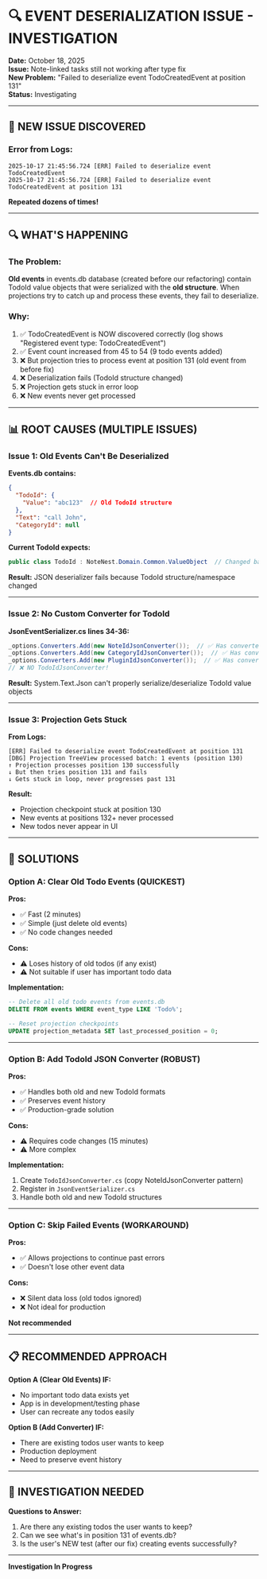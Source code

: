 # 🔍 EVENT DESERIALIZATION ISSUE - INVESTIGATION

**Date:** October 18, 2025  
**Issue:** Note-linked tasks still not working after type fix  
**New Problem:** "Failed to deserialize event TodoCreatedEvent at position 131"  
**Status:** Investigating

---

## 🚨 **NEW ISSUE DISCOVERED**

### **Error from Logs:**
```
2025-10-17 21:45:56.724 [ERR] Failed to deserialize event TodoCreatedEvent
2025-10-17 21:45:56.724 [ERR] Failed to deserialize event TodoCreatedEvent at position 131
```

**Repeated dozens of times!**

---

## 🔍 **WHAT'S HAPPENING**

### **The Problem:**

**Old events** in events.db database (created before our refactoring) contain TodoId value objects that were serialized with the **old structure**. When projections try to catch up and process these events, they fail to deserialize.

### **Why:**

1. ✅ TodoCreatedEvent is NOW discovered correctly (log shows "Registered event type: TodoCreatedEvent")
2. ✅ Event count increased from 45 to 54 (9 todo events added)
3. ❌ But projection tries to process event at position 131 (old event from before fix)
4. ❌ Deserialization fails (TodoId structure changed)
5. ❌ Projection gets stuck in error loop
6. ❌ New events never get processed

---

## 📊 **ROOT CAUSES (MULTIPLE ISSUES)**

### **Issue 1: Old Events Can't Be Deserialized**

**Events.db contains:**
```json
{
  "TodoId": {
    "Value": "abc123"  // Old TodoId structure
  },
  "Text": "call John",
  "CategoryId": null
}
```

**Current TodoId expects:**
```csharp
public class TodoId : NoteNest.Domain.Common.ValueObject  // Changed base class!
```

**Result:** JSON deserializer fails because TodoId structure/namespace changed

---

### **Issue 2: No Custom Converter for TodoId**

**JsonEventSerializer.cs lines 34-36:**
```csharp
_options.Converters.Add(new NoteIdJsonConverter());  // ✅ Has converter
_options.Converters.Add(new CategoryIdJsonConverter());  // ✅ Has converter
_options.Converters.Add(new PluginIdJsonConverter());  // ✅ Has converter
// ❌ NO TodoIdJsonConverter!
```

**Result:** System.Text.Json can't properly serialize/deserialize TodoId value objects

---

### **Issue 3: Projection Gets Stuck**

**From Logs:**
```
[ERR] Failed to deserialize event TodoCreatedEvent at position 131
[DBG] Projection TreeView processed batch: 1 events (position 130)
↑ Projection processes position 130 successfully
↓ But then tries position 131 and fails
↓ Gets stuck in loop, never progresses past 131
```

**Result:**
- Projection checkpoint stuck at position 130
- New events at positions 132+ never processed
- New todos never appear in UI

---

## 🔧 **SOLUTIONS**

### **Option A: Clear Old Todo Events (QUICKEST)**

**Pros:**
- ✅ Fast (2 minutes)
- ✅ Simple (just delete old events)
- ✅ No code changes needed

**Cons:**
- ⚠️ Loses history of old todos (if any exist)
- ⚠️ Not suitable if user has important todo data

**Implementation:**
```sql
-- Delete all old todo events from events.db
DELETE FROM events WHERE event_type LIKE 'Todo%';

-- Reset projection checkpoints
UPDATE projection_metadata SET last_processed_position = 0;
```

---

### **Option B: Add TodoId JSON Converter (ROBUST)**

**Pros:**
- ✅ Handles both old and new TodoId formats
- ✅ Preserves event history
- ✅ Production-grade solution

**Cons:**
- ⚠️ Requires code changes (15 minutes)
- ⚠️ More complex

**Implementation:**
1. Create `TodoIdJsonConverter.cs` (copy NoteIdJsonConverter pattern)
2. Register in `JsonEventSerializer.cs`
3. Handle both old and new TodoId structures

---

### **Option C: Skip Failed Events (WORKAROUND)**

**Pros:**
- ✅ Allows projections to continue past errors
- ✅ Doesn't lose other event data

**Cons:**
- ❌ Silent data loss (old todos ignored)
- ❌ Not ideal for production

**Not recommended**

---

## 📋 **RECOMMENDED APPROACH**

**Option A (Clear Old Events) IF:**
- No important todo data exists yet
- App is in development/testing phase
- User can recreate any todos easily

**Option B (Add Converter) IF:**
- There are existing todos user wants to keep
- Production deployment
- Need to preserve event history

---

## 🎯 **INVESTIGATION NEEDED**

**Questions to Answer:**
1. Are there any existing todos the user wants to keep?
2. Can we see what's in position 131 of events.db?
3. Is the user's NEW test (after our fix) creating events successfully?

---

**Investigation In Progress**


